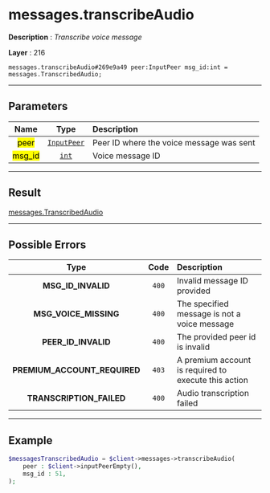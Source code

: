 # messages.transcribeAudio

**Description** : *Transcribe voice message*

**Layer** : 216

```tl
messages.transcribeAudio#269e9a49 peer:InputPeer msg_id:int = messages.TranscribedAudio;
```

---

## Parameters

| Name | Type | Description |
| :---: | :---: | :--- |
| <mark>peer</mark> | [`InputPeer`](type/InputPeer) | Peer ID where the voice message was sent |
| <mark>msg_id</mark> | [`int`](type/int) | Voice message ID |

---

## Result

[messages.TranscribedAudio](type/messages.TranscribedAudio)

---

## Possible Errors

| Type | Code | Description |
| :---: | :---: | :--- |
| **MSG_ID_INVALID** | `400` | Invalid message ID provided |
| **MSG_VOICE_MISSING** | `400` | The specified message is not a voice message |
| **PEER_ID_INVALID** | `400` | The provided peer id is invalid |
| **PREMIUM_ACCOUNT_REQUIRED** | `403` | A premium account is required to execute this action |
| **TRANSCRIPTION_FAILED** | `400` | Audio transcription failed |

---

## Example

```php
$messagesTranscribedAudio = $client->messages->transcribeAudio(
	peer : $client->inputPeerEmpty(),
	msg_id : 51,
);
```